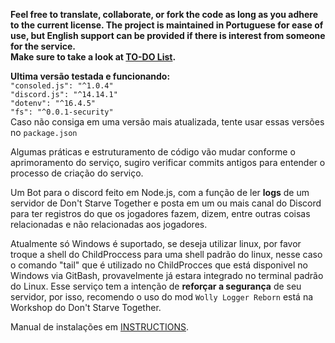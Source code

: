 **Feel free to translate, collaborate, or fork the code as long as you adhere to the current license.
The project is maintained in Portuguese for ease of use, but English support can be provided if there is interest from someone for the service.
<br>
 Make sure to take a look at [TO-DO List](TO-DO.md).**

**Ultima versão testada e funcionando:**
<br>
``"consoled.js": "^1.0.4"``<br>
``"discord.js": "^14.14.1"``<br>
``"dotenv": "^16.4.5"``<br>
``"fs": "^0.0.1-security"``<br>
Caso não consiga em uma versão mais atualizada, tente usar essas versões no ``package.json``

Algumas práticas e estruturamento de código vão mudar conforme o aprimoramento do serviço, sugiro verificar commits antigos para entender o processo de criação do serviço.

Um Bot para o discord feito em Node.js, com a função de ler **logs** de um servidor de Don't Starve Together e posta em um ou mais canal do Discord para ter registros do que os jogadores fazem, dizem, entre outras coisas relacionadas e não relacionadas aos jogadores.

Atualmente só Windows é suportado, se deseja utilizar linux, por favor troque a shell do ChildProccess para uma shell padrão do linux, nesse caso o comando "tail" que é utilizado no ChildProcces que está disponivel no Windows via GitBash, provavelmente já estara integrado no terminal padrão do Linux.
Esse serviço tem a intenção de **reforçar a segurança** de seu servidor, por isso, recomendo o uso do mod ``Wolly Logger Reborn`` está na Workshop do Don't Starve Together.

Manual de instalações em [INSTRUCTIONS](https://github.com/Pryzinho/WilsonLog/blob/main/INSTRUCTIONS.md).
